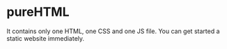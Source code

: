 # pureHTML
It contains only one HTML, one CSS and one JS file. You can get started a static website immediately.
